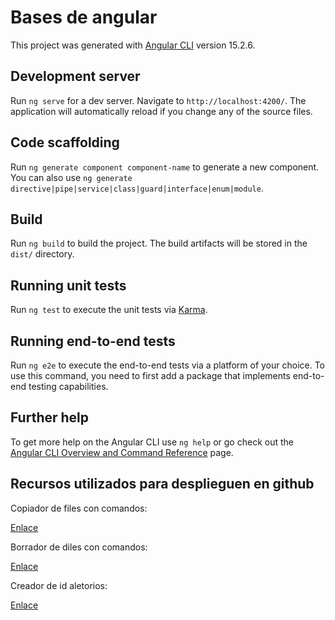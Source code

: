 # Bases de angular 

This project was generated with [Angular CLI](https://github.com/angular/angular-cli) version 15.2.6.

## Development server

Run `ng serve` for a dev server. Navigate to `http://localhost:4200/`. The application will automatically reload if you change any of the source files.

## Code scaffolding

Run `ng generate component component-name` to generate a new component. You can also use `ng generate directive|pipe|service|class|guard|interface|enum|module`.

## Build

Run `ng build` to build the project. The build artifacts will be stored in the `dist/` directory.

## Running unit tests

Run `ng test` to execute the unit tests via [Karma](https://karma-runner.github.io).

## Running end-to-end tests

Run `ng e2e` to execute the end-to-end tests via a platform of your choice. To use this command, you need to first add a package that implements end-to-end testing capabilities.

## Further help

To get more help on the Angular CLI use `ng help` or go check out the [Angular CLI Overview and Command Reference](https://angular.io/cli) page.


## Recursos utilizados para desplieguen en github 
  <p>Copiador de files con comandos: </p> <a href="https://www.npmjs.com/package/copyfiles">Enlace</a>
  <p>Borrador de diles con comandos:</p> <a href=" https://www.npmjs.com/package/del-cli">Enlace</a>
  <p>Creador de id aletorios:</p> <a href=" https://www.npmjs.com/package/uuid">Enlace</a>
